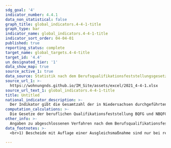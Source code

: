 ```yaml
---
sdg_goal: '4'
indicator_number: 4.4.1
data_non_statistical: false
graph_title: global_indicators.4-4-1-title
graph_type: bar
indicator_name: global_indicators.4-4-1-title
indicator_sort_order: 04-04-01
published: true
reporting_status: complete
target_name: global_targets.4-4-title
target_id: '4.4'
un_designated_tier: '1'
data_show_map: true
source_active_1: true
data_source: Statistik nach dem Berufsqualifikationsfeststellungsgesetz sowie dem Niedersächsischen Berufsqualifikationsfeststellungsgesetz
source_url_1: >-
  https://wohnungnds.github.io/IM_Site/assets/excel/2021_4-4-1.xlsx
source_url_text_1: global_indicators.4-4-1-title
title: Untitled
national_indicator_description: >-
  Der Indikator gibt die Gesamtzahl der in Niedersachsen durchgeführten Anerkennungsverfahren nach dem Berufsqualifikationsfeststellungsgesetz (BQFG) und dem niedersächsischen Berufsqualifikationsgesetz (NBQFG) sowie die Zahl der davon abgeschlossenen Verfahren nach der getroffenen Entscheidung an. Separat ausgewiesen werden Verfahren in der Berufshauptgruppe der medizinischen Gesundheitsberufe, da diese den überwiegenden Teil der Verfahren darstellten.
computation_calculations: >-
  Die Gesetze der beruflichen Qualifikationsfeststellung BQFG und NBQFG regeln das Verfahren zur Anerkennung im Ausland erworbener Berufsqualifikationen in Deutschland. In diesem Zuge wurde erstmals ein allgemeiner rechtlicher Anspruch auf ein berufliches Anerkennungsverfahren für alle Ausländerinnen und Ausländer formuliert. Ein solcher bestand für Ausländerinnen und Ausländer aus Drittstaaten (Nicht-EU-Staaten) bislang nicht. Dieser Personenkreis kann seither im Ausland erworbene Ausbildungsnachweise auf Gleichwertigkeit prüfen lassen. Für Bürgerinnen und Bürger aus EU-Staaten erfolgt für bestimmte, reglementierte Berufe (u.a. Krankenpflegerinnen und Krankenpfleger, Geburtshelferinnen und Geburtshelfer, Architektinnen und Architekten) aufgrund einheitlicher Ausbildungsstandards eine automatische Anerkennung der Berufsqualifikation.
other_info: >-
  Angaben zu abgeschlossenen Verfahren nach dem Berufsqualifikationsfeststellungsgesetz (BQFG) auf Bundesebene sind auf der Homepage des Statistischen Bundesamtes im Bereich berufliche Bildung verfügbar.
data_footnotes: >-
  <br>1) Bescheide mit Auflage einer Ausgleichsmaßnahme sind nur bei reglementierten Berufen möglich.<br>2) Bescheide mit beschränktem positiven Berufszugang nach Handwerksordnung(HwO) sind nur bei reglementierten Berufen im Handwerk möglich.<br>3) Bescheide mit teilweiser Gleichwertigkeit der Berufsqualifikation sind nur bei nicht-reglementierten Berufen möglich.<br>4) Bescheide "positiv-partieller Berufszugang" sind nur bei reglementierten Berufen möglich.<br>5) Aus Datenschutzgründen sind alle Daten (Absolutwerte) jeweils auf ein Vielfaches von 3 gerundet. Der Insgesamtwert kann deshalb von der Summe der Einzelwerte abweichen.

---
```

